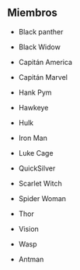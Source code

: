## Miembros

* Black panther
* Black Widow
* Capitán America
* Capitán Marvel

* Hank Pym
* Hawkeye
* Hulk
* Iron Man
* Luke Cage
* QuickSilver
* Scarlet Witch
* Spider Woman
* Thor
* Vision
* Wasp
* Antman

